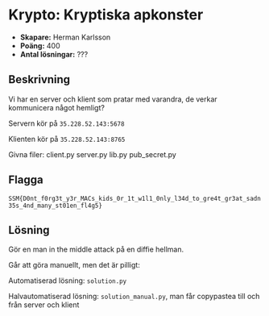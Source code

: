 # Krypto: Kryptiska apkonster

- **Skapare:** Herman Karlsson
- **Poäng:** 400
- **Antal lösningar:** ???

## Beskrivning

Vi har en server och klient som pratar med varandra, de verkar kommunicera något hemligt?

Servern kör på `35.228.52.143:5678`

Klienten kör på `35.228.52.143:8765`

Givna  filer: client.py server.py lib.py pub_secret.py 

## Flagga

`SSM{D0nt_f0rg3t_y3r_MACs_kids_0r_1t_w1l1_0nly_l34d_to_gre4t_gr3at_sadn35s_4nd_many_st01en_fl4g5}`

## Lösning

Gör en man in the middle attack på en diffie hellman.

Går att göra manuellt, men det är pilligt:

Automatiserad lösning: `solution.py`

Halvautomatiserad lösning: `solution_manual.py`, man får copypastea till och från server och klient
